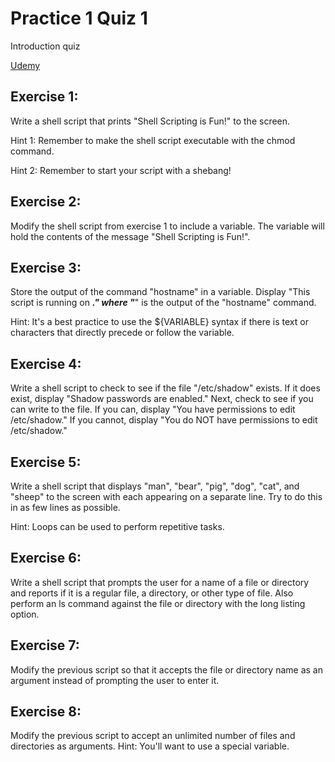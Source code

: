 # Practice 1 Quiz 1

Introduction quiz

[Udemy](https://www.udemy.com/course/bash-scripting/)

## Exercise 1:

Write a shell script that prints "Shell Scripting is Fun!" to the screen.

Hint 1: Remember to make the shell script executable with the chmod command.

Hint 2: Remember to start your script with a shebang!

## Exercise 2:

Modify the shell script from exercise 1 to include a variable. The variable will hold the contents of the message "Shell Scripting is Fun!".

## Exercise 3:

Store the output of the command "hostname" in a variable. Display "This script is running on _______." where "_______" is the output of the "hostname" command.

Hint: It's a best practice to use the ${VARIABLE} syntax if there is text or characters that directly precede or follow the variable.

## Exercise 4:

Write a shell script to check to see if the file "/etc/shadow" exists. If it does exist, display "Shadow passwords are enabled." Next, check to see if you can write to the file. If you can, display "You have permissions to edit /etc/shadow." If you cannot, display "You do NOT have permissions to edit /etc/shadow."

## Exercise 5:

Write a shell script that displays "man", "bear", "pig", "dog", "cat", and "sheep" to the screen with each appearing on a separate line. Try to do this in as few lines as possible.

Hint: Loops can be used to perform repetitive tasks.

## Exercise 6:

Write a shell script that prompts the user for a name of a file or directory and reports if it is a regular file, a directory, or other type of file. Also perform an ls command against the file or directory with the long listing option.

## Exercise 7:

Modify the previous script so that it accepts the file or directory name as an argument instead of prompting the user to enter it.

## Exercise 8:

Modify the previous script to accept an unlimited number of files and directories as arguments. Hint: You'll want to use a special variable.